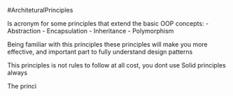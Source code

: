 #ArchiteturalPrinciples

Is acronym for some principles that extend the basic OOP concepts:
	- Abstraction
	- Encapsulation
	- Inheritance
	- Polymorphism

Being familiar with this principles these principles will make you more effective, and important part to fully understand design patterns

This principles is not rules to follow at all cost, you dont use Solid principles always

The princi